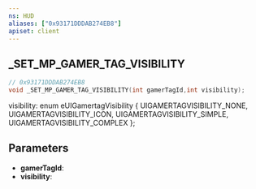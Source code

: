 ```yaml
---
ns: HUD
aliases: ["0x93171DDDAB274EB8"]
apiset: client
---
```

## _SET_MP_GAMER_TAG_VISIBILITY

```c
// 0x93171DDDAB274EB8
void _SET_MP_GAMER_TAG_VISIBILITY(int gamerTagId,int visibility);
```

visibility:
enum eUIGamertagVisibility
{
	UIGAMERTAGVISIBILITY_NONE,
	UIGAMERTAGVISIBILITY_ICON,
	UIGAMERTAGVISIBILITY_SIMPLE,
	UIGAMERTAGVISIBILITY_COMPLEX
};

## Parameters
* **gamerTagId**:
* **visibility**: